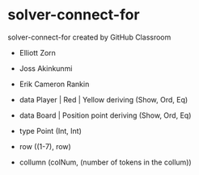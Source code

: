 # solver-connect-for
solver-connect-for created by GitHub Classroom
 * Elliott Zorn
 * Joss Akinkunmi
 * Erik Cameron Rankin

 * data Player | Red | Yellow deriving (Show, Ord, Eq)
 * data Board | Position point deriving (Show, Ord, Eq)
 * type Point (Int, Int)
 * row ((1-7), row)
 * collumn (colNum, (number of tokens in the collum)) 
